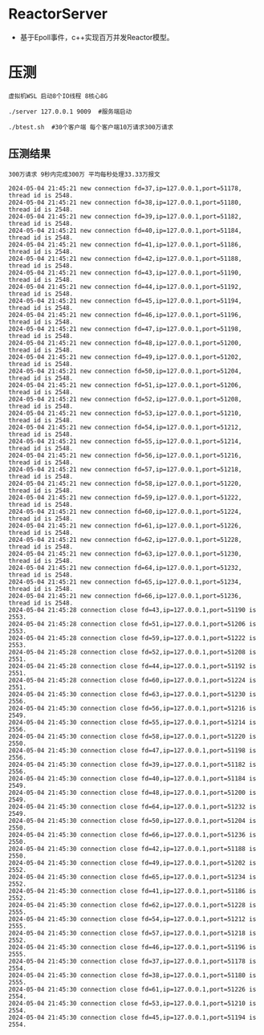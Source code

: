 # ReactorServer
- 基于Epoll事件，c++实现百万并发Reactor模型。
# 压测 
    虚拟机WSL 启动8个IO线程 8核心8G
    
    ./server 127.0.0.1 9009  #服务端启动
    
    ./btest.sh  #30个客户端 每个客户端10万请求300万请求
    
## 压测结果  
    300万请求 9秒内完成300万 平均每秒处理33.33万报文
    
    2024-05-04 21:45:21 new connection fd=37,ip=127.0.0.1,port=51178, thread id is 2548.
    2024-05-04 21:45:21 new connection fd=38,ip=127.0.0.1,port=51180, thread id is 2548.
    2024-05-04 21:45:21 new connection fd=39,ip=127.0.0.1,port=51182, thread id is 2548.
    2024-05-04 21:45:21 new connection fd=40,ip=127.0.0.1,port=51184, thread id is 2548.
    2024-05-04 21:45:21 new connection fd=41,ip=127.0.0.1,port=51186, thread id is 2548.
    2024-05-04 21:45:21 new connection fd=42,ip=127.0.0.1,port=51188, thread id is 2548.
    2024-05-04 21:45:21 new connection fd=43,ip=127.0.0.1,port=51190, thread id is 2548.
    2024-05-04 21:45:21 new connection fd=44,ip=127.0.0.1,port=51192, thread id is 2548.
    2024-05-04 21:45:21 new connection fd=45,ip=127.0.0.1,port=51194, thread id is 2548.
    2024-05-04 21:45:21 new connection fd=46,ip=127.0.0.1,port=51196, thread id is 2548.
    2024-05-04 21:45:21 new connection fd=47,ip=127.0.0.1,port=51198, thread id is 2548.
    2024-05-04 21:45:21 new connection fd=48,ip=127.0.0.1,port=51200, thread id is 2548.
    2024-05-04 21:45:21 new connection fd=49,ip=127.0.0.1,port=51202, thread id is 2548.
    2024-05-04 21:45:21 new connection fd=50,ip=127.0.0.1,port=51204, thread id is 2548.
    2024-05-04 21:45:21 new connection fd=51,ip=127.0.0.1,port=51206, thread id is 2548.
    2024-05-04 21:45:21 new connection fd=52,ip=127.0.0.1,port=51208, thread id is 2548.
    2024-05-04 21:45:21 new connection fd=53,ip=127.0.0.1,port=51210, thread id is 2548.
    2024-05-04 21:45:21 new connection fd=54,ip=127.0.0.1,port=51212, thread id is 2548.
    2024-05-04 21:45:21 new connection fd=55,ip=127.0.0.1,port=51214, thread id is 2548.
    2024-05-04 21:45:21 new connection fd=56,ip=127.0.0.1,port=51216, thread id is 2548.
    2024-05-04 21:45:21 new connection fd=57,ip=127.0.0.1,port=51218, thread id is 2548.
    2024-05-04 21:45:21 new connection fd=58,ip=127.0.0.1,port=51220, thread id is 2548.
    2024-05-04 21:45:21 new connection fd=59,ip=127.0.0.1,port=51222, thread id is 2548.
    2024-05-04 21:45:21 new connection fd=60,ip=127.0.0.1,port=51224, thread id is 2548.
    2024-05-04 21:45:21 new connection fd=61,ip=127.0.0.1,port=51226, thread id is 2548.
    2024-05-04 21:45:21 new connection fd=62,ip=127.0.0.1,port=51228, thread id is 2548.
    2024-05-04 21:45:21 new connection fd=63,ip=127.0.0.1,port=51230, thread id is 2548.
    2024-05-04 21:45:21 new connection fd=64,ip=127.0.0.1,port=51232, thread id is 2548.
    2024-05-04 21:45:21 new connection fd=65,ip=127.0.0.1,port=51234, thread id is 2548.
    2024-05-04 21:45:21 new connection fd=66,ip=127.0.0.1,port=51236, thread id is 2548.
    2024-05-04 21:45:28 connection close fd=43,ip=127.0.0.1,port=51190 is 2553.
    2024-05-04 21:45:28 connection close fd=51,ip=127.0.0.1,port=51206 is 2553.
    2024-05-04 21:45:28 connection close fd=59,ip=127.0.0.1,port=51222 is 2553.
    2024-05-04 21:45:28 connection close fd=52,ip=127.0.0.1,port=51208 is 2551.
    2024-05-04 21:45:28 connection close fd=44,ip=127.0.0.1,port=51192 is 2551.
    2024-05-04 21:45:28 connection close fd=60,ip=127.0.0.1,port=51224 is 2551.
    2024-05-04 21:45:30 connection close fd=63,ip=127.0.0.1,port=51230 is 2556.
    2024-05-04 21:45:30 connection close fd=56,ip=127.0.0.1,port=51216 is 2549.
    2024-05-04 21:45:30 connection close fd=55,ip=127.0.0.1,port=51214 is 2556.
    2024-05-04 21:45:30 connection close fd=58,ip=127.0.0.1,port=51220 is 2550.
    2024-05-04 21:45:30 connection close fd=47,ip=127.0.0.1,port=51198 is 2556.
    2024-05-04 21:45:30 connection close fd=39,ip=127.0.0.1,port=51182 is 2556.
    2024-05-04 21:45:30 connection close fd=40,ip=127.0.0.1,port=51184 is 2549.
    2024-05-04 21:45:30 connection close fd=48,ip=127.0.0.1,port=51200 is 2549.
    2024-05-04 21:45:30 connection close fd=64,ip=127.0.0.1,port=51232 is 2549.
    2024-05-04 21:45:30 connection close fd=50,ip=127.0.0.1,port=51204 is 2550.
    2024-05-04 21:45:30 connection close fd=66,ip=127.0.0.1,port=51236 is 2550.
    2024-05-04 21:45:30 connection close fd=42,ip=127.0.0.1,port=51188 is 2550.
    2024-05-04 21:45:30 connection close fd=49,ip=127.0.0.1,port=51202 is 2552.
    2024-05-04 21:45:30 connection close fd=65,ip=127.0.0.1,port=51234 is 2552.
    2024-05-04 21:45:30 connection close fd=41,ip=127.0.0.1,port=51186 is 2552.
    2024-05-04 21:45:30 connection close fd=62,ip=127.0.0.1,port=51228 is 2555.
    2024-05-04 21:45:30 connection close fd=54,ip=127.0.0.1,port=51212 is 2555.
    2024-05-04 21:45:30 connection close fd=57,ip=127.0.0.1,port=51218 is 2552.
    2024-05-04 21:45:30 connection close fd=46,ip=127.0.0.1,port=51196 is 2555.
    2024-05-04 21:45:30 connection close fd=37,ip=127.0.0.1,port=51178 is 2554.
    2024-05-04 21:45:30 connection close fd=38,ip=127.0.0.1,port=51180 is 2555.
    2024-05-04 21:45:30 connection close fd=61,ip=127.0.0.1,port=51226 is 2554.
    2024-05-04 21:45:30 connection close fd=53,ip=127.0.0.1,port=51210 is 2554.
    2024-05-04 21:45:30 connection close fd=45,ip=127.0.0.1,port=51194 is 2554.
        
